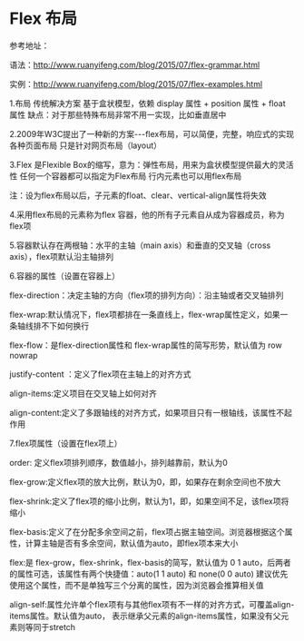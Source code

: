 # Flex 布局

参考地址：

语法：http://www.ruanyifeng.com/blog/2015/07/flex-grammar.html

实例：http://www.ruanyifeng.com/blog/2015/07/flex-examples.html


1.布局 传统解决方案
  基于盒状模型，依赖 display 属性 + position 属性 + float 属性
  缺点：对于那些特殊布局非常不用一实现，比如垂直居中

2.2009年W3C提出了一种新的方案---flex布局，可以简便，完整，响应式的实现各种页面布局
  只是针对网页布局（layout）

3.Flex 是Flexible Box的缩写，意为：弹性布局，用来为盒状模型提供最大的灵活性
  任何一个容器都可以指定为Flex布局
  行内元素也可以用flex布局

注：设为flex布局以后，子元素的float、clear、vertical-align属性将失效

4.采用flex布局的元素称为flex 容器，他的所有子元素自从成为容器成员，称为flex项

5.容器默认存在两根轴：水平的主轴（main axis）和垂直的交叉轴（cross axis），flex项默认沿主轴排列

6.容器的属性（设置在容器上）

  flex-direction：决定主轴的方向（flex项的排列方向）：沿主轴或者交叉轴排列
  
  flex-wrap:默认情况下，flex项都排在一条直线上，flex-wrap属性定义，如果一条轴线排不下如何换行
  
  flex-flow：是flex-direction属性和 flex-wrap属性的简写形势，默认值为 row nowrap
  
  justify-content ：定义了flex项在主轴上的对齐方式
  
  align-items:定义项目在交叉轴上如何对齐
  
  align-content:定义了多跟轴线的对齐方式，如果项目只有一根轴线，该属性不起作用
 

7.flex项属性（设置在flex项上）

  order: 定义flex项排列顺序，数值越小，排列越靠前，默认为0
  
  flex-grow:定义flex项的放大比例，默认为0，即，如果存在剩余空间也不放大
  
  flex-shrink:定义了flex项的缩小比例，默认为1，即，如果空间不足，该flex项将缩小
  
  flex-basis:定义了在分配多余空间之前，flex项占据主轴空间。浏览器根据这个属性，计算主轴是否有多余空间，默认值为auto，即flex项本来大小
  
  flex:是 flex-grow，flex-shrink，flex-basis的简写，默认值为 0 1 auto，后两者的属性可选，该属性有两个快捷值：auto(1 1 auto) 和 none(0 0 auto)
       建议优先使用这个属性，而不是单独写三个分离的属性，因为浏览器会推算相关值
       
  align-self:属性允许单个flex项有与其他flex项有不一样的对齐方式，可覆盖align-items属性。默认值为auto，
             表示继承父元素的align-items属性，如果没有父元素则等同于stretch


